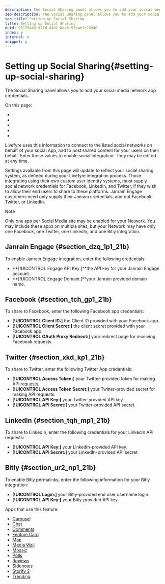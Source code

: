 ```yaml
---
description: The Social Sharing panel allows you to add your social media network app credentials.
seo-description: The Social Sharing panel allows you to add your social media network app credentials.
seo-title: Setting up Social Sharing
title: Setting up Social Sharing
uuid: 91175440-575d-4402-bac6-53eaefc20940
index: y
internal: n
snippet: y
---
```


# Setting up Social Sharing{#setting-up-social-sharing}

The Social Sharing panel allows you to add your social media network app credentials.

On this page:

* [](#c_setting_up_social_sharing/section_dzq_1p1_21b) 
* [](#c_setting_up_social_sharing/section_tch_gp1_21b) 
* [](#c_setting_up_social_sharing/section_xkd_kp1_21b) 
* [](#c_setting_up_social_sharing/section_tqh_mp1_21b) 
* [](#c_setting_up_social_sharing/section_ur2_np1_21b)

Livefyre uses this information to connect to the listed social networks on behalf of your social App, and to post shared content for your users on their behalf. Enter these values to enable social integration. They may be edited at any time.

Settings available from this page will update to reflect your social sharing system, as defined during your Livefyre integration process. Those integrating using their own custom user identity systems, must supply social network credentials for Facebook, LinkedIn, and Twitter, if they wish to allow their end users to share to these platforms. Janrain Engage customers need only supply their Janrain credentials, and not Facebook, Twitter, or LinkedIn.

>[!NOTE]
>
>Only one app per Social Media site may be enabled for your Network. You may include these apps on multiple sites, but your Network may have only one Facebook, one Twitter, one LinkedIn, and one Bitly integration.

## Janrain Engage {#section_dzq_1p1_21b}

To enable Janrain Engage integration, enter the following credentials:

* **[!UICONTROL Engage API Key:]**the API key for your Janrain Engage account.
* **[!UICONTROL Engage Domain:]**your Janrain provided domain name.

## Facebook {#section_tch_gp1_21b}

To share to Facebook, enter the following Facebook app credentials:

* **[!UICONTROL Client ID:]** the Client ID provided with your Facebook app.
* **[!UICONTROL Client Secret:]** the client secret provided with your Facebook app.
* **[!UICONTROL OAuth Proxy Redirect:]** your redirect page for receiving Facebook requests.

## Twitter {#section_xkd_kp1_21b}

To share to Twitter, enter the following Twitter App credentials:

* **[!UICONTROL Access Token:]** your Twitter-provided token for making API requests.
* **[!UICONTROL Access Token Secret:]** your Twitter-provided secret for making API requests.
* **[!UICONTROL API Key:]** your Twitter-provided API key.
* **[!UICONTROL API Secret:]** your Twitter-provided API secret.

## LinkedIn {#section_tqh_mp1_21b}

To share to LinkedIn, enter the following credentials for your LinkedIn API requests:

* **[!UICONTROL API Key:]** your LinkedIn-provided API key.
* **[!UICONTROL API Secret:]** your LinkedIn-provided API secret.

## Bitly {#section_ur2_np1_21b}

To enable Bitly permalinks, enter the following information for your Bitly integration:

* **[!UICONTROL Login:]** your Bitly-provided end user username login.
* **[!UICONTROL API Key:]** your Bitly-provided API key.

<a id="section_blk_ccj_h1b"></a>

Apps that use this feature:

* [Carousel](../c-carousel-app/c-carousel-app.md#c_carousel_app)
* [Chat](../c-chat-app/c-chat-app.md#c_chat_app)
* [Comments](c_comments_app.md#c_comments_app)
* [Feature Card](../c-feature-card-app/c-feature-card-app.md#c_feature_card_app)
* [Map](../c-map-app/c-map-app.md#c_map_app)
* [Media Wall](../c-media-wall-app/c-media-wall-app.md#c_media_wall_app)
* [Mosaic](../c-mosaic-app/c-mosaic-app.md#c_mosaic_app)
* [Polls](../c-polls-app/c-polls-app.md#c_polls_app)
* [Reviews](../c-reviews-app/c-reviews-app.md#c_reviews_app)
* [Sidenotes](../c-sidenotes-app/c-sidenotes-app.md#c_sidenotes_app)
* [Storify 2](../c-storify2/c-storify2.md#c_storify2)
* [Trending](../c-trending-app/c-trending-app.md#c_trending_app)

